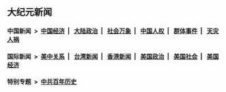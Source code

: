 ## 大纪元新闻

#### 中国新闻 &nbsp;>&nbsp; [中国经济](indexes/ncid283/README.md?05102045) &nbsp;| &nbsp; [大陆政治](indexes/ncid277/README.md?05102045) &nbsp;| &nbsp; [社会万象](indexes/ncid282/README.md?05102045) &nbsp;| &nbsp; [中国人权](indexes/ncid278/README.md?05102045) &nbsp;| &nbsp; [群体事件](indexes/ncid279/README.md?05102045) &nbsp;| &nbsp; [天灾人祸](indexes/ncid280/README.md?05102045)

#### 国际新闻 &nbsp;>&nbsp; [美中关系](indexes/nf1412576/README.md?05102045) &nbsp;| &nbsp; [台湾新闻](indexes/ncid1349361/README.md?05102045) &nbsp;| &nbsp; [香港新闻](indexes/ncid1349362/README.md?05102045) &nbsp;| &nbsp; [美国政治](indexes/ncid1078159/README.md?05102045) &nbsp;| &nbsp; [美国社会](indexes/ncid1078160/README.md?05102045) &nbsp;| &nbsp; [美国经济](indexes/ncid1078158/README.md?05102045)

#### 特别专题 &nbsp;>&nbsp; [中共百年历史](https://github.com/epoch-news/epoch-special/blob/master/README.md?05102045)  
